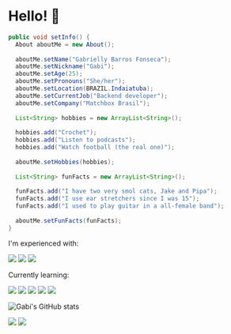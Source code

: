 # Hello! 👋

```java
public void setInfo() {
  About aboutMe = new About();
  
  aboutMe.setName("Gabrielly Barros Fonseca");
  aboutMe.setNickname("Gabi");
  aboutMe.setAge(25);
  aboutMe.setPronouns("She/her");
  aboutMe.setLocation(BRAZIL.Indaiatuba);
  aboutMe.setCurrentJob("Backend developer");
  aboutMe.setCompany("Matchbox Brasil");
  
  List<String> hobbies = new ArrayList<String>();
  
  hobbies.add("Crochet");
  hobbies.add("Listen to podcasts");
  hobbies.add("Watch football (the real one)");
  
  aboutMe.setHobbies(hobbies);
  
  List<String> funFacts = new ArrayList<String>();
  
  funFacts.add("I have two very smol cats, Jake and Pipa");
  funFacts.add("I use ear stretchers since I was 15");
  funFacts.add("I used to play guitar in a all-female band");
  
  aboutMe.setFunFacts(funFacts);
}
```

I'm experienced with:

<img src="https://img.shields.io/badge/Java-EA2E2F?style=for-the-badge&logo=java&logoColor=white"></img>
<img src="https://img.shields.io/badge/Spring-63B341?style=for-the-badge&logo=spring&logoColor=white"></img>
<img src="https://img.shields.io/badge/PostgreSQL-316192?style=for-the-badge&logo=postgresql&logoColor=white"></img>

Currently learning:

<img src="https://img.shields.io/badge/Node.js-43853D?style=for-the-badge&logo=node.js&logoColor=white"></img>
<img src="https://img.shields.io/badge/MongoDB-4EA94B?style=for-the-badge&logo=mongodb&logoColor=white"></img>
<img src="https://img.shields.io/badge/GraphQL-D60090?style=for-the-badge&logo=graphql&logoColor=white"></img>
<img src="https://img.shields.io/badge/Angular-D72F34?style=for-the-badge&logo=angular&logoColor=white"></img>
<img src="https://img.shields.io/badge/React-20232A?style=for-the-badge&logo=react&logoColor=61DAFB"></img>

![Gabi's GitHub stats](https://github-readme-stats.vercel.app/api?username=gabisation&count_private=true&show_icons=true&theme=midnight-purple)

<div>
  <a href="mailto:gabrielly.barros@hotmail.com" target="_blank"><img src="https://img.shields.io/badge/Email-1C6AAD?style=for-the-badge&logo=microsoftoutlook&logoColor=white"></img></a>
  <a href="https://www.linkedin.com/in/gabisation/" target="_blank"><img src="https://img.shields.io/badge/LinkedIn-0077B5?style=for-the-badge&logo=linkedin&logoColor=white"></img></a>
</div>
